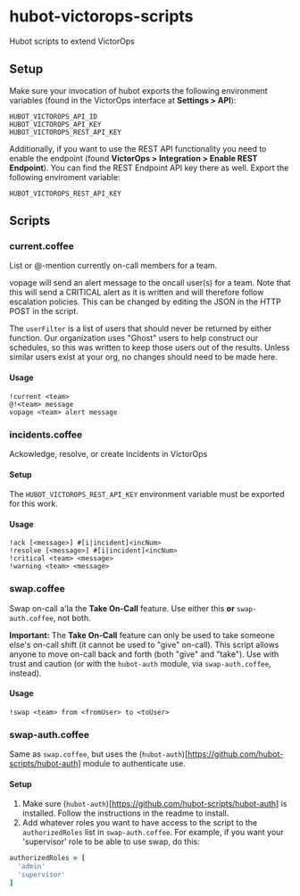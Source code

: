 # hubot-victorops-scripts
Hubot scripts to extend VictorOps

## Setup
Make sure your invocation of hubot exports the following environment variables (found in the VictorOps interface at **Settings > API**):

```
HUBOT_VICTOROPS_API_ID
HUBOT_VICTOROPS_API_KEY
HUBOT_VICTOROPS_REST_API_KEY
```

Additionally, if you want to use the REST API functionality you need to enable the endpoint (found **VictorOps > Integration > Enable REST Endpoint**). You can find the REST Endpoint API key there as well. Export the following enviroment variable:

	HUBOT_VICTOROPS_REST_API_KEY

## Scripts
### current.coffee
List or @-mention currently on-call members for a team.

vopage will send an alert message to the oncall user(s) for a team. Note that this will send a CRITICAL alert as it is written and will therefore follow escalation policies. This can be changed by editing the JSON in the HTTP POST in the script.

The `userFilter` is a list of users that should never be returned by either function. Our organization uses "Ghost" users to help construct our schedules, so this was written to keep those users out of the results. Unless similar users exist at your org, no changes should need to be made here.

#### Usage
```
!current <team>
@!<team> message
vopage <team> alert message
```

### incidents.coffee
Ackowledge, resolve, or create Incidents in VictorOps

#### Setup
The `HUBOT_VICTOROPS_REST_API_KEY` environment variable must be exported for this work.

#### Usage
```
!ack [<message>] #[i|incident]<incNum>
!resolve [<message>] #[i|incident]<incNum>
!critical <team> <message>
!warning <team> <message>
```

### swap.coffee
Swap on-call a'la the **Take On-Call** feature. Use either this **or** `swap-auth.coffee`, not both.

**Important:** The **Take On-Call** feature can only be used to take someone else's on-call shift (it cannot be used to "give" on-call). This script allows anyone to move on-call back and forth (both "give" and "take"). Use with trust and caution (or with the `hubot-auth` module, via `swap-auth.coffee`, instead).

#### Usage
```
!swap <team> from <fromUser> to <toUser>
```

### swap-auth.coffee
Same as `swap.coffee`, but uses the (`hubot-auth`)[https://github.com/hubot-scripts/hubot-auth] module to authenticate use.

#### Setup
1. Make sure (`hubot-auth`)[https://github.com/hubot-scripts/hubot-auth] is installed. Follow the instructions in the readme to install.
1. Add whatever roles you want to have access to the script to the `authorizedRoles` list in `swap-auth.coffee`. For example, if you want your 'supervisor' role to be able to use swap, do this:

``` coffeescript
authorizedRoles = [
  'admin'
  'supervisor'
]
```
